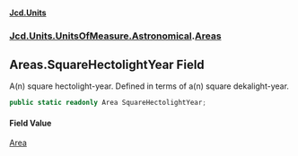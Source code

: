 #### [Jcd.Units](index.md 'index')
### [Jcd.Units.UnitsOfMeasure.Astronomical](Jcd.Units.UnitsOfMeasure.Astronomical.md 'Jcd.Units.UnitsOfMeasure.Astronomical').[Areas](Jcd.Units.UnitsOfMeasure.Astronomical.Areas.md 'Jcd.Units.UnitsOfMeasure.Astronomical.Areas')

## Areas.SquareHectolightYear Field

A(n) square hectolight-year. Defined in terms of a(n) square dekalight-year.

```csharp
public static readonly Area SquareHectolightYear;
```

#### Field Value
[Area](Jcd.Units.UnitTypes.Area.md 'Jcd.Units.UnitTypes.Area')